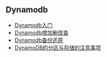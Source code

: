 ## Dynamodb

* [Dynamodb入门](./Dynamodb入门.md)
* [Dynamodb增加删改查](./Dynamodb增加删改查.md)
* [Dynamodb备份还原](./Dynamodb备份还原.md)
* [DynamoDB的分区与存储的注意事项](./DynamoDB的分区与存储的注意事项.md)